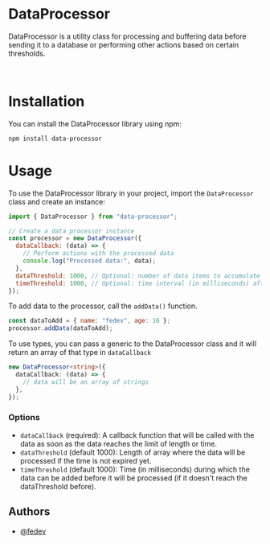 # DataProcessor

DataProcessor is a utility class for processing and buffering data before sending it to a database or performing other actions based on certain thresholds.

<br>

# Installation

You can install the DataProcessor library using npm:

```bash
npm install data-processor
```

# Usage

To use the DataProcessor library in your project, import the `DataProcessor` class and create an instance:

```javascript
import { DataProcessor } from "data-processor";

// Create a data processor instance
const processor = new DataProcessor({
  dataCallback: (data) => {
    // Perform actions with the processed data
    console.log("Processed data:", data);
  },
  dataThreshold: 1000, // Optional: number of data items to accumulate before sending to the database (default: 1000)
  timeThreshold: 1000, // Optional: time interval (in milliseconds) after which data is sent to the database regardless of the data threshold (default: 1000)
});
```

To add data to the processor, call the `addData()` function.

```js
const dataToAdd = { name: "fedev", age: 16 };
processor.addData(dataToAdd);
```

To use types, you can pass a generic to the DataProcessor class and it will return an array of that type in `dataCallback`

```ts
new DataProcessor<string>({
  dataCallback: (data) => {
    // data will be an array of strings
  },
});
```

### Options

- `dataCallback` (required): A callback function that will be called with the data as soon as the data reaches the limit of length or time.
- `dataThreshold` (default 1000): Length of array where the data will be processed if the time is not expired yet.
- `timeThreshold` (default 1000): Time (in milliseconds) during which the data can be added before it will be processed (if it doesn't reach the dataThreshold before).

## Authors

- [@fedev](https://github.com/GitFede100)
